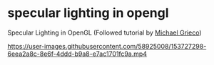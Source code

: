 # specular lighting in opengl
 Specular Lighting in OpenGL (Followed tutorial by [Michael Grieco](https://michaelg29.github.io/))


https://user-images.githubusercontent.com/58925008/153727298-6eea2a8c-8e6f-4ddd-b9a8-e7ac1701fc9a.mp4

